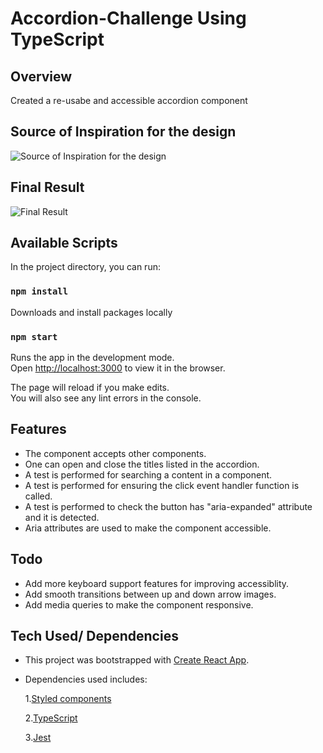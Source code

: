 # Accordion-Challenge Using TypeScript

## Overview

Created a re-usabe and accessible accordion component

## Source of Inspiration for the design

![Source of Inspiration for the design](../master/images/accordion.png)

## Final Result

![Final Result](../master/images/result1.png)

## Available Scripts

In the project directory, you can run:

### `npm install`

Downloads and install packages locally

### `npm start`

Runs the app in the development mode.\
Open [http://localhost:3000](http://localhost:3000) to view it in the browser.

The page will reload if you make edits.\
You will also see any lint errors in the console.

## Features

- The component accepts other components.
- One can open and close the titles listed in the accordion.
- A test is performed for searching a content in a component.
- A test is performed for ensuring the click event handler function is called.
- A test is performed to check the button has "aria-expanded" attribute and it is detected.
- Aria attributes are used to make the component accessible.

## Todo

- Add more keyboard support features for improving accessiblity.
- Add smooth transitions between up and down arrow images.
- Add media queries to make the component responsive.

## Tech Used/ Dependencies

- This project was bootstrapped with [Create React App](https://github.com/facebook/create-react-app).

- Dependencies used includes: <br>

  1.[Styled components](https://www.npmjs.com/package/styled-components) <br>

  2.[TypeScript](https://www.npmjs.com/package/typescript) <br>

  3.[Jest](https://www.npmjs.com/package/jest)

